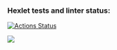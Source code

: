 ### Hexlet tests and linter status:
[![Actions Status](https://github.com/LyubovVershinnikova/frontend-project-44/actions/workflows/hexlet-check.yml/badge.svg)](https://github.com/LyubovVershinnikova/frontend-project-44/actions)

<a href="https://codeclimate.com/github/LyubovVershinnikova/frontend-project-44/maintainability"><img src="https://api.codeclimate.com/v1/badges/f86e5620aece47b7ae33/maintainability" /></a>